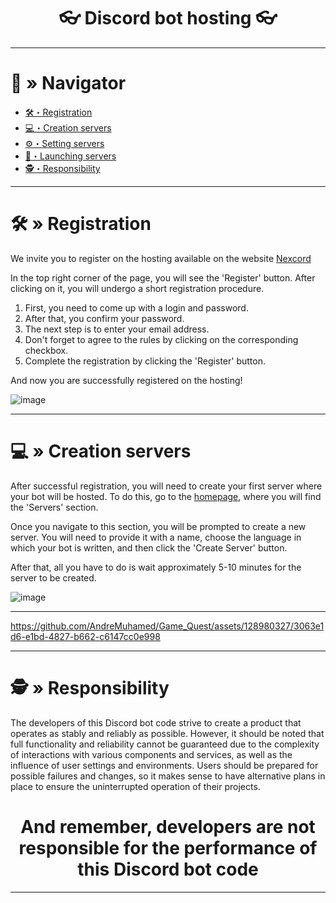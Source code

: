 <h1 align="center">
👓 Discord bot hosting 👓
</h1>

---

# <a id="navigator"></a>🔮 » Navigator
- [🛠・Registration](#registration)
- [💻・Creation servers](#сreation)
- [⚙️・Setting servers](#іetting)
- [🔧・Launching servers](#launching)
- [🕵️・Responsibility](#responsibility)

---

# <a id="registration"></a>🛠 » Registration
We invite you to register on the hosting available on the website [Nexcord](https://nexcord.com/index.php)

In the top right corner of the page, you will see the 'Register' button. After clicking on it, you will undergo a short registration procedure.

1. First, you need to come up with a login and password.
2. After that, you confirm your password.
3. The next step is to enter your email address.
4. Don't forget to agree to the rules by clicking on the corresponding checkbox.
5. Complete the registration by clicking the 'Register' button.

And now you are successfully registered on the hosting!

![image](https://github.com/AndreMuhamed/Game_Quest/assets/128980327/63364f1a-9312-445f-ba16-f2b044dcdb00)

---

# <a id="сreation"></a>💻 » Creation servers
After successful registration, you will need to create your first server where your bot will be hosted. To do this, go to the [homepage](https://my.nexcord.com/home), where you will find the 'Servers' section.

Once you navigate to this section, you will be prompted to create a new server. You will need to provide it with a name, choose the language in which your bot is written, and then click the 'Create Server' button.

After that, all you have to do is wait approximately 5-10 minutes for the server to be created.


![image](https://github.com/AndreMuhamed/Game_Quest/assets/128980327/3285be94-98da-4d1f-ba6f-e3f93d7c158d)






---

https://github.com/AndreMuhamed/Game_Quest/assets/128980327/3063e1d6-e1bd-4827-b662-c6147cc0e998

---

# <a id="responsibility"></a>🕵️ » Responsibility
The developers of this Discord bot code strive to create a product that operates as stably and reliably as possible. However, it should be noted that full functionality and reliability cannot be guaranteed due to the complexity of interactions with various components and services, as well as the influence of user settings and environments. Users should be prepared for possible failures and changes, so it makes sense to have alternative plans in place to ensure the uninterrupted operation of their projects.

<h1 align="center">
And remember, developers are not responsible for the performance of this Discord bot code
</h1>

---
